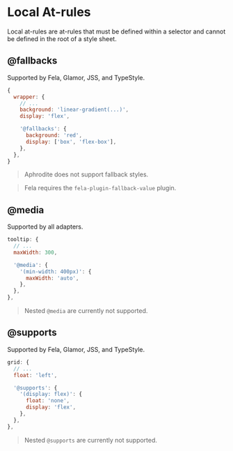 # Local At-rules

Local at-rules are at-rules that must be defined within a selector and cannot be defined in the root
of a style sheet.

## @fallbacks

Supported by Fela, Glamor, JSS, and TypeStyle.

```javascript
{
  wrapper: {
    // ...
    background: 'linear-gradient(...)',
    display: 'flex',

    '@fallbacks': {
      background: 'red',
      display: ['box', 'flex-box'],
    },
  },
}
```

> Aphrodite does not support fallback styles.

> Fela requires the `fela-plugin-fallback-value` plugin.

## @media

Supported by all adapters.

```javascript
tooltip: {
  // ...
  maxWidth: 300,

  '@media': {
    '(min-width: 400px)': {
      maxWidth: 'auto',
    },
  },
},
```

> Nested `@media` are currently not supported.

## @supports

Supported by Fela, Glamor, JSS, and TypeStyle.

```javascript
grid: {
  // ...
  float: 'left',

  '@supports': {
    '(display: flex)': {
      float: 'none',
      display: 'flex',
    },
  },
},
```

> Nested `@supports` are currently not supported.
